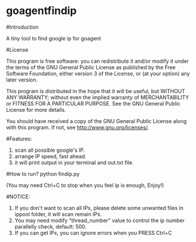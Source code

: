 goagentfindip
=============

#Introduction

A tiny tool to find google ip for goagent

#License

This program is free software: you can redistribute it and/or modify
it under the terms of the GNU General Public License as published by
the Free Software Foundation, either version 3 of the License, or
(at your option) any later version.

This program is distributed in the hope that it will be useful,
but WITHOUT ANY WARRANTY; without even the implied warranty of
MERCHANTABILITY or FITNESS FOR A PARTICULAR PURPOSE.  See the
GNU General Public License for more details.

You should have received a copy of the GNU General Public License
along with this program.  If not, see <http://www.gnu.org/licenses/>.

#Features:

1. scan all possible google's IP.
2. arrange IP speed, fast ahead.
3. it will print output in your terminal and out.txt file.

#How to run?
    python findip.py
    
(You may need Ctrl+C to stop when you feel ip is enough, Enjoy!)

#NOTICE:

1. If you don't want to scan all IPs, please delete some unwanted files in ippool folder, it will scan remain IPs. 
2. You may need modify "thread_number" value to control the ip number parallelly check, default: 500.
3. If you can get IPs, you can ignore errors when you PRESS Ctrl+C
    
